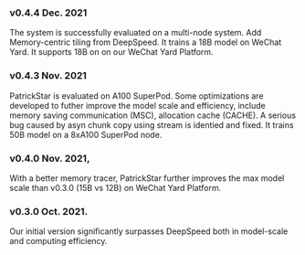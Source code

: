 ### v0.4.4 Dec. 2021
The system is successfully evaluated on a multi-node system.
Add Memory-centric tiling from DeepSpeed. It trains a 18B model on WeChat Yard.
It supports 18B on on our WeChat Yard Platform.

### v0.4.3 Nov. 2021
PatrickStar is evaluated on A100 SuperPod.
Some optimizations are developed to futher improve the model scale and efficiency, include memory saving communication (MSC), allocation cache (CACHE).
A serious bug caused by asyn chunk copy using stream is identied and fixed.
It trains 50B model on a 8xA100 SuperPod node.


### v0.4.0 Nov. 2021,
With a better memory tracer, PatrickStar further improves the max model scale than v0.3.0 (15B vs 12B) on WeChat Yard Platform.

### v0.3.0 Oct. 2021.
Our initial version significantly surpasses DeepSpeed both in model-scale and computing efficiency.
